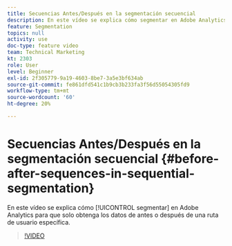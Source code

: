 ```yaml
---
title: Secuencias Antes/Después en la segmentación secuencial
description: En este vídeo se explica cómo segmentar en Adobe Analytics para que solo obtenga los datos de antes o después de una ruta de usuario específica.
feature: Segmentation
topics: null
activity: use
doc-type: feature video
team: Technical Marketing
kt: 2303
role: User
level: Beginner
exl-id: 2f305779-9a19-4603-8be7-3a5e3bf634ab
source-git-commit: fe861dfd541c1b9cb3b233fa3f56d55054305fd9
workflow-type: tm+mt
source-wordcount: '60'
ht-degree: 20%

---
```


# Secuencias Antes/Después en la segmentación secuencial {#before-after-sequences-in-sequential-segmentation}

En este vídeo se explica cómo [!UICONTROL segmentar] en Adobe Analytics para que solo obtenga los datos de antes o después de una ruta de usuario específica.

>[!VIDEO](https://video.tv.adobe.com/v/25400/?quality=12)

